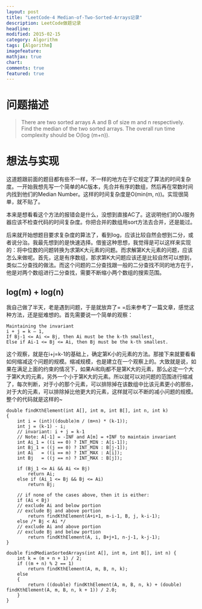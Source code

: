 ```yaml
---
layout: post
title: "LeetCode-4 Median-of-Two-Sorted-Arrays记录"
description: LeetCode做题记录
headline: 
modified: 2015-02-15
category: Algorithm
tags: [Algorithm]
imagefeature: 
mathjax: true
chart: 
comments: true
featured: true
---
```


# 问题描述

>There are two sorted arrays A and B of size m and n respectively. Find the median of the two sorted arrays. The overall run time complexity should be O(log (m+n)).

# 想法与实现

这道题跟前面的题目都有些不一样，不一样的地方在于它规定了算法的时间复杂度。一开始我想先写一个简单的AC版本，先合并有序的数组，然后再在常数时间内找到他们的Median Number。这样的时间复杂度是O(min(m, n))。实现很简单，就不贴了。

本来是想看看这个方法的报错会是什么，没想到直接AC了。这说明他们的OJ服务器应该不检查代码的时间复杂度。你把合并的数组用sort方法去合并，还是能过。

后来就开始想题目要求复杂度的算法了，看到log，应该比较自然会想到二分，或者说分治。我最先想到的是快速选择。借鉴这种思想，我觉得是可以这样来实现的：将中位数的问题转换为求第K大元素的问题。而求解第K大元素的问题，应该怎么来做呢。首先，这是有序数组，那求第K大问题应该还是比较自然可以想到，类似二分查找的做法。而这个问题的二分查找跟一般的二分查找不同的地方在于，他是对两个数组进行二分查找，需要不断缩小两个数组的搜索范围。

## log(m) + log(n)

我自己做了半天，老是遇到问题，于是就放弃了= =后来参考了一篇文章，感觉这种方法，还是挺难想的。首先需要说一个简单的观察：

	Maintaining the invariant
	i + j = k – 1,
	If Bj-1 <= Ai <= Bj, then Ai must be the k-th smallest,
	Else if Ai-1 <= Bj <= Ai, then Bj must be the k-th smallest.

这个观察，就是在i+j=k-1的基础上，确定第K小的元素的方法。那接下来就要看看如何缩减这个问题的规模。缩减规模，也是建立在一个观察上的。大致就是说，如果在满足上面的约束的情况下，如果Ai和Bj都不是第K大的元素，那么必定一个大于第K大的元素，另外一个小于第K大的元素。所以就可以对问题的范围进行缩减了，每次判断，对于小的那个元素，可以排除掉在该数组中比该元素更小的那些，对于大的元素，可以排除掉比他更大的元素，这样就可以不断的减小问题的规模。整个的代码就是这样的~

	double findKthElement(int A[], int m, int B[], int n, int k) 
	{
        int i = (int)((double)m / (m+n) * (k-1));
        int j = (k-1) - i;
        // invariant: i + j = k-1
        // Note: A[-1] = -INF and A[m] = +INF to maintain invariant
        int Ai_1 = ((i == 0) ? INT_MIN : A[i-1]);
        int Bj_1 = ((j == 0) ? INT_MIN : B[j-1]);
        int Ai   = ((i == m) ? INT_MAX : A[i]);
        int Bj   = ((j == n) ? INT_MAX : B[j]);

        if (Bj_1 <= Ai && Ai <= Bj)
            return Ai;
        else if (Ai_1 <= Bj && Bj <= Ai)
            return Bj;

        // if none of the cases above, then it is either:
        if (Ai < Bj)
        // exclude Ai and below portion
        // exclude Bj and above portion
            return findKthElement(A+i+1, m-i-1, B, j, k-i-1);
        else /* Bj < Ai */
        // exclude Ai and above portion
        // exclude Bj and below portion
            return findKthElement(A, i, B+j+1, n-j-1, k-j-1);
	}

    double findMedianSortedArrays(int A[], int m, int B[], int n) {
    	int k = (m + n + 1) / 2;
        if ((m + n) % 2 == 1)
            return findKthElement(A, m, B, n, k);
        else
        {
            return ((double) findKthElement(A, m, B, n, k) + (double) findKthElement(A, m, B, n, k + 1)) / 2.0;
        }
    }
